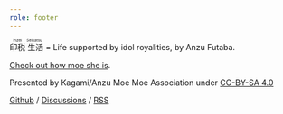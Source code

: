 ```yaml
---
role: footer
---
```


<ruby>
印税 <rp>(</rp><rt>Inzei</rt><rp>)</rp>
生活 <rp>(</rp><rt>Seikatsu</rt><rp>)</rp>
</ruby> = Life supported by idol royalities, by Anzu Futaba.

[Check out how moe she is](https://project-imas.wiki/Anzu_Futaba).

Presented by Kagami/Anzu Moe Moe Association under [CC-BY-SA 4.0](https://creativecommons.org/licenses/by-sa/4.0/legalcode)

[Github](https://github.com/KagamiChan/anzu.moe) / [Discussions](https://github.com/KagamiChan/anzu.moe/discussions) / [RSS](/rss.xml)
